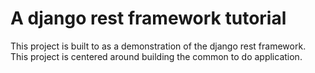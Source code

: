 # A django rest framework tutorial

This project is built to as a demonstration of the django rest framework. 
This project is centered around building the common to do application. 
